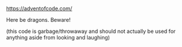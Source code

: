 https://adventofcode.com/

Here be dragons. Beware!

(this code is garbage/throwaway and should not actually be used for anything aside from looking and laughing)
